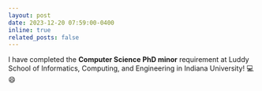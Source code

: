 ```yaml
---
layout: post
date: 2023-12-20 07:59:00-0400
inline: true
related_posts: false
---
```


I have completed the **Computer Science PhD minor** requirement at Luddy School of Informatics, Computing, and Engineering 
in Indiana University! :computer: :smile: